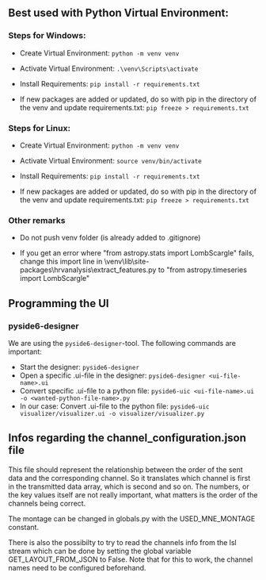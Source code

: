 ## Best used with Python Virtual Environment:
### Steps for Windows:
- Create Virtual Environment: ```python -m venv venv```
- Activate Virtual Environment: ```.\venv\Scripts\activate```
- Install Requirements: ```pip install -r requirements.txt```

- If new packages are added or updated, do so with pip in the directory of the venv and update requirements.txt: ```pip freeze > requirements.txt```

### Steps for Linux:
- Create Virtual Environment: ```python -m venv venv```
- Activate Virtual Environment: ```source venv/bin/activate```
- Install Requirements: ```pip install -r requirements.txt```

- If new packages are added or updated, do so with pip in the directory of the venv and update requirements.txt: ```pip freeze > requirements.txt```

### Other remarks
- Do not push venv folder (is already added to .gitignore)

- If you get an error where "from astropy.stats import LombScargle" fails, change this import line in \venv\lib\site-packages\hrvanalysis\extract_features.py to "from astropy.timeseries import LombScargle"

## Programming the UI

### pyside6-designer

We are using the ```pyside6-designer```-tool. The following commands are important:

- Start the designer: ```pyside6-designer```
- Open a specific .ui-file in the designer: ```pyside6-designer <ui-file-name>.ui```
- Convert specific .ui-file to a python file: ```pyside6-uic <ui-file-name>.ui -o <wanted-python-file-name>.py```
- In our case: Convert .ui-file to the python file: ```pyside6-uic visualizer/visualizer.ui -o visualizer/visualizer.py```

## Infos regarding the channel_configuration.json file

This file should represent the relationship between the order of the sent data and the corresponding channel. So it translates which channel is first in the transmitted data array, which is second and so on. The numbers, or the key values itself are not really important, what matters is the order of the channels being correct.

The montage can be changed in globals.py with the USED_MNE_MONTAGE constant.

There is also the possibilty to try to read the channels info from the lsl stream which can be done by setting the global variable GET_LAYOUT_FROM_JSON to False. Note that for this to work, the channel names need to be configured beforehand.